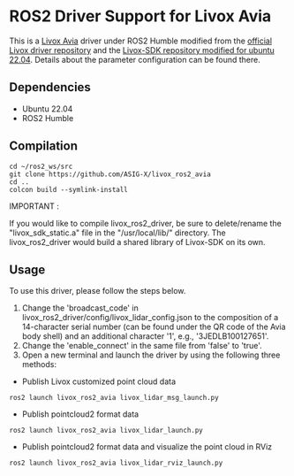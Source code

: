 # ROS2 Driver Support for Livox Avia
This is a [Livox Avia](https://www.livoxtech.com/avia) driver under ROS2 Humble modified from the [official Livox driver repository](https://github.com/Livox-SDK/livox_ros2_driver) and the [Livox-SDK repository modified for ubuntu 22.04](https://github.com/acceleration-robotics/Livox-SDK.git). Details about the parameter configuration can be found there.
## Dependencies
* Ubuntu 22.04
* ROS2 Humble
## Compilation
```
cd ~/ros2_ws/src
git clone https://github.com/ASIG-X/livox_ros2_avia
cd ..
colcon build --symlink-install
```
IMPORTANT :

If you would like to compile livox_ros2_driver, be sure to delete/rename the "livox_sdk_static.a" file in the "/usr/local/lib/" directory. The livox_ros2_driver would build a shared library of Livox-SDK on its own.

## Usage
To use this driver, please follow the steps below.
1. Change the 'broadcast_code' in livox_ros2_driver/config/livox_lidar_config.json to the composition of a 14-character serial number (can be found under the QR code of the Avia body shell) and an additional character '1', e.g., '3JEDLB100127651'.
2. Change the 'enable_connect' in the same file from 'false' to 'true'.
3. Open a new terminal and launch the driver by using the following three methods:
* Publish Livox customized point cloud data
```
ros2 launch livox_ros2_avia livox_lidar_msg_launch.py
```
* Publish pointcloud2 format data
```
ros2 launch livox_ros2_avia livox_lidar_launch.py
```
* Publish pointcloud2 format data and visualize the point cloud in RViz
```
ros2 launch livox_ros2_avia livox_lidar_rviz_launch.py
```
